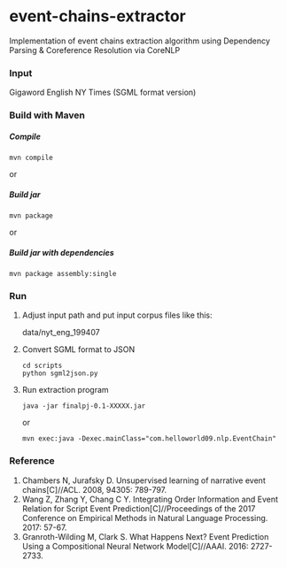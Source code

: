 # event-chains-extractor
Implementation of event chains extraction algorithm using Dependency Parsing &amp; Coreference Resolution via CoreNLP

### Input

Gigaword English NY Times (SGML format version)

### Build with Maven

##### Compile

    mvn compile
or

##### Build jar

    mvn package

or

##### Build jar with dependencies

    mvn package assembly:single

### Run

1.  Adjust input path and put input corpus files like this:

    data/nyt_eng_199407

2.  Convert SGML format to JSON

        cd scripts
        python sgml2json.py

3.  Run extraction program

        java -jar finalpj-0.1-XXXXX.jar

    or

        mvn exec:java -Dexec.mainClass="com.helloworld09.nlp.EventChain"

### Reference
1.  Chambers N, Jurafsky D. Unsupervised learning of narrative event chains[C]//ACL. 2008, 94305: 789-797.
2.  Wang Z, Zhang Y, Chang C Y. Integrating Order Information and Event Relation for Script Event Prediction[C]//Proceedings of the 2017 Conference on Empirical Methods in Natural Language Processing. 2017: 57-67.
3.  Granroth-Wilding M, Clark S. What Happens Next? Event Prediction Using a Compositional Neural Network Model[C]//AAAI. 2016: 2727-2733.

